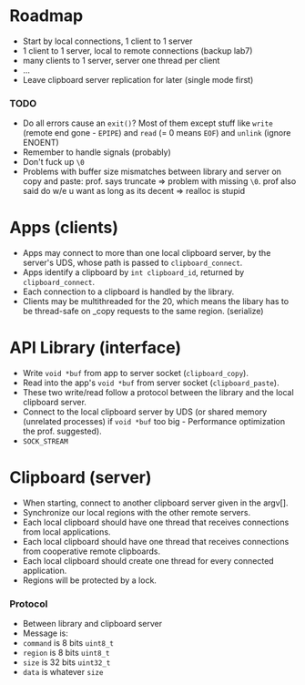 # Roadmap
 * Start by local connections, 1 client to 1 server
 * 1 client to 1 server, local to remote connections (backup lab7)
 * many clients to 1 server, server one thread per client
 * ...
 * Leave clipboard server replication for later (single mode first)

### TODO
 * Do all errors cause an `exit()`? Most of them except stuff like `write` (remote end gone - `EPIPE`) and `read` (= 0 means `EOF`) and `unlink` (ignore ENOENT)
 * Remember to handle signals (probably)
 * Don't fuck up `\0`
 * Problems with buffer size mismatches between library and server on copy and paste: prof. says truncate => problem with missing `\0`. prof also said do w/e u want as long as its decent => realloc is stupid

# Apps (clients)
 * Apps may connect to more than one local clipboard server, by the server's UDS, whose path is passed to `clipboard_connect`.
 * Apps identify a clipboard by `int clipboard_id`, returned by `clipboard_connect`.
 * Each connection to a clipboard is handled by the library.
 * Clients may be multithreaded for the 20, which means the libary has to be thread-safe on _copy requests to the same region. (serialize)

# API Library (interface)
 * Write `void *buf` from app to server socket (`clipboard_copy`).
 * Read into the app's `void *buf` from server socket (`clipboard_paste`).
 * These two write/read follow a protocol between the library and the local clipboard server.
 * Connect to the local clipboard server by UDS (or shared memory (unrelated processes) if `void *buf` too big - Performance optimization the prof. suggested).
 * `SOCK_STREAM`

# Clipboard (server)
 * When starting, connect to another clipboard server given in the argv[].
 * Synchronize our local regions with the other remote servers. 
 * Each local clipboard should have one thread that receives connections from local applications.
 * Each local clipboard should have one thread that receives connections from cooperative remote clipboards.
 * Each local clipboard should create one thread for every connected application.
 * Regions will be protected by a lock.

### Protocol
 * Between library and clipboard server
 * Message is: <command><region><size><data>
 * `command` is 8 bits `uint8_t`
 * `region` is 8 bits `uint8_t`
 * `size` is 32 bits `uint32_t`
 * `data` is whatever `size`
